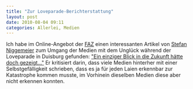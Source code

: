 ```yaml
---
title: "Zur Loveparade-Berichterstattung"
layout: post
date: 2010-08-04 09:11
categories: Allerlei, Medien 
---
```


Ich habe im Online-Angebot der [FAZ](http://www.faz.net) einen
interessanten Artikel von [Stefan
Niggemeier](http://www.stefan-niggemeier.de) zum Umgang der Medien mit
dem Unglück während der Loveparade in Duisburg gefunden: ["Ein einziger
Blick in die Zukunft hätte doch gezeigt..."](http://tinyurl.com/38qx8o5)
Er kritisiert darin, dass viele Medien hinterher mit einer
Selbstgefälligkeit schrieben, dass es ja für jeden Laien erkennbar zur
Katastrophe kommen musste, im Vorhinein dieselben Medien diese aber
nicht erkennen konnten.

